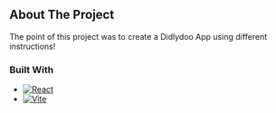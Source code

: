 ## About The Project

The point of this project was to create a Didlydoo App using different instructions!  



### Built With  

* [![React][React.js]][React-url]
* [![Vite][Vitejs]][Vite-url]
<!-- MARKDOWN LINKS & IMAGES -->
<!-- https://www.markdownguide.org/basic-syntax/#reference-style-links -->
[React.js]: https://img.shields.io/badge/React-20232A?style=for-the-badge&logo=react&logoColor=61DAFB
[React-url]: https://reactjs.org/
[Vitejs]: https://img.shields.io/badge/Vite-646CFF?logo=vite&logoColor=fff&style=flat-square
[Vite-url]: https://vitejs.dev/
